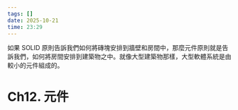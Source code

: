 ```yaml
---
tags: []
date: 2025-10-21
time: 23:29
---
```


如果 SOLID 原則告訴我們如何將磚塊安排到牆壁和房間中，那麼元件原則就是告訴我們，如何將房間安排到建築物之中。就像大型建築物那樣，大型軟體系統是由較小的元件組成的。


# Ch12. 元件
